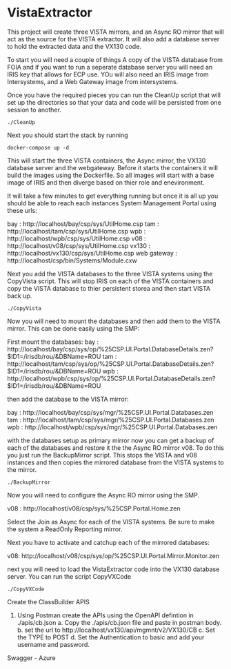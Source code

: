 # VistaExtractor


This project will create three VISTA mirrors, and an Async RO mirror that will act as the source for the VISTA extractor.  It will also add a database server to hold the extracted data and the VX130 code.

To start you will need a couple of things A copy of the VISTA database from FOIA and if you want to run a seperate database server you will need an IRIS key that allows for ECP use.  YOu will also need an IRIS image from Intersystems, and a Web Gateway image from intersystems.

Once you have the required pieces you can run the CleanUp script that will set up the directories so that your data and code will be persisted from one session to another.  

    ./CleanUp

Next you should start the stack by running

    docker-compose up -d

This will start the three VISTA containers, the Async mirror, the VX130 database server and the webgateway.  Before it starts the containers it will build the images using the Dockerfile.  So all images will start with a base image of IRIS and then diverge based on thier role and enevironment.

It will take a few minutes to get everything running but once it is all up you should be able to reach each instances System Management Portal using these urls:

bay         : http://localhost/bay/csp/sys/UtilHome.csp
tam         : http://localhost/tam/csp/sys/UtilHome.csp
wpb         : http://localhost/wpb/csp/sys/UtilHome.csp
v08         : http://localhost/v08/csp/sys/UtilHome.csp
vx130       : http://localhost/vx130/csp/sys/UtilHome.csp
web gateway : http://localhost/csp/bin/Systems/Module.cxw

Next you add the VISTA databases to the three VISTA systems using the CopyVista script.  This will stop IRIS on each of the VISTA containers and copy the VISTA database to thier persistent storea and then start VISTA back up.

    ./CopyVista

Now you will need to mount the databases and then add them to the VISTA mirror.  This can be done easily using the SMP:

First mount the databases:
bay : http://localhost/bay/csp/sys/op/%25CSP.UI.Portal.DatabaseDetails.zen?$ID1=/irisdb/rou/&DBName=ROU
tam : http://localhost/tam/csp/sys/op/%25CSP.UI.Portal.DatabaseDetails.zen?$ID1=/irisdb/rou/&DBName=ROU
wpb : http://localhost/wpb/csp/sys/op/%25CSP.UI.Portal.DatabaseDetails.zen?$ID1=/irisdb/rou/&DBName=ROU

then add the database to the VISTA mirror:

bay : http://localhost/bay/csp/sys/mgr/%25CSP.UI.Portal.Databases.zen
tam : http://localhost/tam/csp/sys/mgr/%25CSP.UI.Portal.Databases.zen
wpb : http://localhost/wpb/csp/sys/mgr/%25CSP.UI.Portal.Databases.zen

with the databases setup as primary mirror now you can get a backup of each of the databases and restore it the the Async RO mirror v08.  To do this you just run the BackupMirror script.  This stops the VISTA and v08 instances and then copies the mirrored database from the VISTA systems to the mirror.

    ./BackupMirror

Now you will need to configure the Async RO mirror using the SMP.

v08 : http://localhost/v08/csp/sys/%25CSP.Portal.Home.zen

Select the Join as Async for each of the VISTA systems.
Be sure to make the system a ReadOnly Reporting mirror.

Next you have to activate and catchup each of the mirrored databases:

v08: http://localhost/v08/csp/sys/op/%25CSP.UI.Portal.Mirror.Monitor.zen

next you will need to load the VistaExtractor code into the VX130 database server.  You can run the script CopyVXCode

    ./CopyVXCode


Create the ClassBuilder APIS
1.  Using Postman create the APIs using the OpenAPI defintion in ./apis/cb.json
    a. Copy the ./apis/cb.json file and paste in postman body.
    b. set the url to http://localhost/vx130/api/mgmnt/v2/VX130/CB
    c. Set the TYPE to POST
    d. Set the Authentication to basic and add your username and password.


Swagger - Azure
